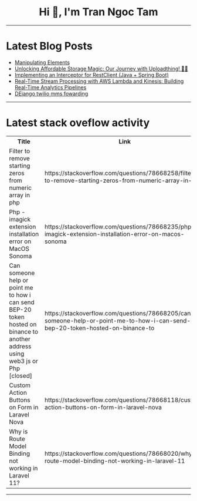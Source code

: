 <h1 align="center">Hi 👋, I'm Tran Ngoc Tam</h1>

---

# Latest Blog Posts 
<!-- BLOG-POST-LIST:START -->
- [Manipulating Elements](https://dev.to/__khojiakbar__/manipulating-elements-1m5g)
- [Unlocking Affordable Storage Magic: Our Journey with Uploadthing! 🚀✨](https://dev.to/shu12388y/unlocking-affordable-storage-magic-our-journey-with-uploadthing-41ma)
- [Implementing an Interceptor for RestClient &lpar;Java + Spring Boot&rpar;](https://dev.to/felipejansendev/implementing-an-interceptor-for-restclient-java-spring-boot-3h75)
- [Real-Time Stream Processing with AWS Lambda and Kinesis: Building Real-Time Analytics Pipelines](https://dev.to/virajlakshitha/real-time-stream-processing-with-aws-lambda-and-kinesis-building-real-time-analytics-pipelines-da2)
- [DEjango twilio mms fowarding](https://dev.to/tim_bennett_d721431c8295a/dejango-twilio-mms-fowarding-309b)
<!-- BLOG-POST-LIST:END -->

---

# Latest stack oveflow activity
<table>
  <tr><th>Title</th><th>Link</th></tr>
  <!-- STACKOVERFLOW:START --><tr><td>Filter to remove starting zeros from numeric array in php</td><td>https://stackoverflow.com/questions/78668258/filter-to-remove-starting-zeros-from-numeric-array-in-php</td></tr><tr><td>Php - imagick extension installation error on MacOS Sonoma</td><td>https://stackoverflow.com/questions/78668235/php-imagick-extension-installation-error-on-macos-sonoma</td></tr><tr><td>Can someone help or point me to how i can send BEP-20 token hosted on binance to another address using web3 js or Php [closed]</td><td>https://stackoverflow.com/questions/78668205/can-someone-help-or-point-me-to-how-i-can-send-bep-20-token-hosted-on-binance-to</td></tr><tr><td>Custom Action Buttons on Form in Laravel Nova</td><td>https://stackoverflow.com/questions/78668118/custom-action-buttons-on-form-in-laravel-nova</td></tr><tr><td>Why is Route Model Binding not working in Laravel 11?</td><td>https://stackoverflow.com/questions/78668020/why-is-route-model-binding-not-working-in-laravel-11</td></tr><!-- STACKOVERFLOW:END -->
</table>

---



